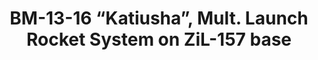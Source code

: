---
layout: product
title: "BM-13-16 “Katiusha”, Mult. Launch Rocket System on ZiL-157 base"
price: "TBA" 
desc: "N/A"
img_path: "/assets/img/ICM 72571.webp"
brand: "N/A"
available: false
special_offer: false
new: false
soon: false
cat: "010000"
subcat: "013600"
subsubcat: "0N/A"
sifra: "ICM 72571"
popular: false
---